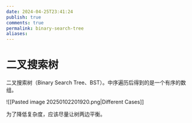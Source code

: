 ```yaml
---
date: 2024-04-25T23:41:24
publish: true
comments: true
permalink: binary-search-tree
aliases:
---
```


# 二叉搜索树

二叉搜索树（Binary Search Tree、BST）。中序遍历后得到的是一个有序的数组。

![[Pasted image 20250102201920.png|Different Cases]]

为了降低复杂度，应该尽量让树两边平衡。

